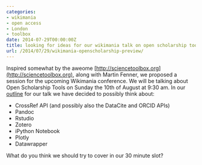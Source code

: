```yaml
---
categories:
- wikimania
- open access
- London
- toolbox
date: 2014-07-29T00:00:00Z
title: looking for ideas for our wikimania talk on open scholarship tools
url: /2014/07/29/wikimania-openscholarship-preview/
---
```


Inspired somewhat by the aweome [http://sciencetoolbox.org](http://sciencetoolbox.org), along with Martin Fenner, we proposed a session
for the upcoming Wikimania conference. We will be talking about Open Scholarship Tools on Sunday the 10th of August at 9:30 am. In our [outline](https://docs.google.com/a/elifesciences.org/document/d/133LXxlgeJfvAtUJCMdGLGKiLIhGhpnNcaJu5UX29fJc) for our talk we 
have decided to possibly think about:

- CrossRef API (and possibly also the DataCite and ORCID APIs) 
- Pandoc  
- Rstudio  
- Zotero  
- iPython Notebook  
- Plotly  
- Datawrapper  

What do you think we should try to cover in our 30 minute slot? 
